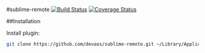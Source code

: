 #sublime-remote
[![Build Status](https://travis-ci.org/devaos/sublime-remote.svg?branch=master)](https://travis-ci.org/devaos/sublime-remote) [![Coverage Status](https://coveralls.io/repos/devaos/sublime-remote/badge.png)](https://coveralls.io/r/devaos/sublime-remote)

##Installation

Install plugin:

```bash
git clone https://github.com/devaos/sublime-remote.git ~/Library/Application Support/Sublime Text 3/Packages/Remote
```
